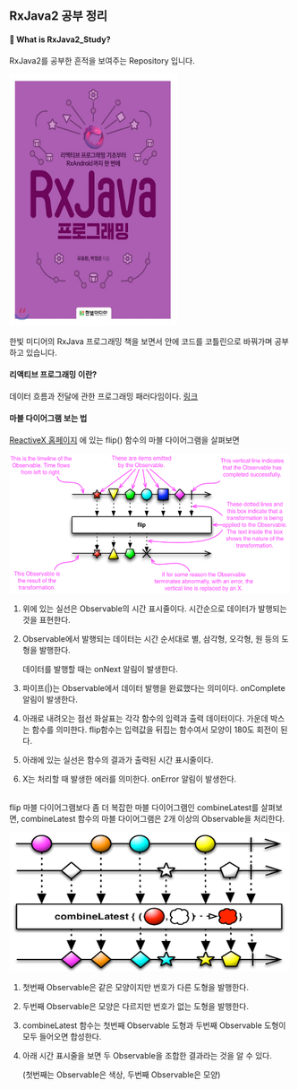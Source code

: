 ## RxJava2 공부 정리

#### 🤔 What is RxJava2_Study?

RxJava2를 공부한 흔적을 보여주는 Repository 입니다.



<img src="https://github.com/Im-Tae/RxJava2_Study/blob/master/image/rxjavaProgrammingBookImage.jpg?raw=true" width = "300" height = "450"  />

한빛 미디어의 RxJava 프로그래밍 책을 보면서 안에 코드를 코틀린으로 바꿔가며 공부하고 있습니다.</br>



#### 리액티브 프로그래밍 이란?

 데이터 흐름과 전달에 관한 프로그래밍 패러다임이다.  [링크](https://en.wikipedia.org/wiki/Reactive_programming)</br>



#### 마블 다이어그램 보는 법

[ReactiveX 홈페이지](http://reactivex.io) 에 있는 flip() 함수의 마블 다이어그램을 살펴보면



<img src="https://github.com/Im-Tae/RxJava2_Study/blob/master/image/flipMarbleDiagram.png?raw=true" width = "500" height = "250"  /></br>



1. 위에 있는 실선은 Observable의 시간 표시줄이다. 시간순으로 데이터가 발행되는 것을 표현한다.

2. Observable에서 발행되는 데이터는 시간 순서대로 별, 삼각형, 오각형, 원 등의 도형을 발행한다. 

   데이터를 발행할 때는 onNext 알림이 발생한다.

3. 파이프(|)는 Observable에서 데이터 발행을 완료했다는 의미이다. onComplete 알림이 발생한다.

4. 아래로 내려오는 점선 화살표는 각각 함수의 입력과 출력 데이터이다. 가운데 박스는 함수를 의미한다. flip함수는 입력값을 뒤집는 함수여서 모양이 180도 회전이 된다.

5. 아래에 있는 실선은 함수의 결과가 출력된 시간 표시줄이다.

6. X는 처리할 때 발생한 에러를 의미한다. onError 알림이 발생한다. </br></br>



flip 마블 다이어그램보다 좀 더 복잡한 마블 다이어그램인 combineLatest를 살펴보면, combineLatest 함수의 마블 다이어그램은 2개 이상의 Observable을 처리한다.



<img src="https://github.com/Im-Tae/RxJava2_Study/blob/master/image/combineLatestMarbleDiagram.PNG?raw=true" width = "500" height = "250"  /></br>



1. 첫번째 Observable은 같은 모양이지만 번호가 다른 도형을 발행한다.

2. 두번째 Observable은 모양은 다르지만 번호가 없는 도형을 발행한다.

3. combineLatest 함수는 첫번째 Observable 도형과 두번째 Observable 도형이 모두 들어오면 합성한다.

4. 아래 시간 표시줄을 보면 두 Observable을 조합한 결과라는 것을 알 수 있다. 

   (첫번째는 Observable은 색상, 두번째 Observable은 모양)

